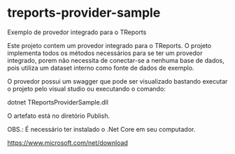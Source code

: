 # treports-provider-sample
Exemplo de provedor integrado para o TReports

Este projeto contem um provedor integrado para o TReports. O projeto implementa todos os métodos necessários para se ter um provedor integrado, 
porem não necessita de conectar-se a nenhuma base de dados, pois utiliza um dataset interno como fonte de dados de exemplo.

O provedor possui um swagger que pode ser visualizado bastando executar o projeto pelo visual studio ou executando o comando:

dotnet TReportsProviderSample.dll

O artefato está no diretório Publish.

OBS.: É necessário ter instalado o .Net Core em seu computador.

https://www.microsoft.com/net/download

